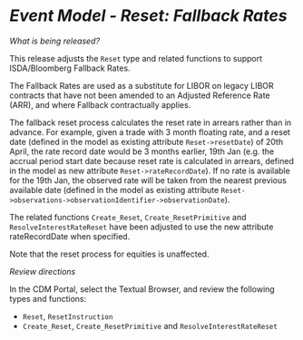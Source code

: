 # *Event Model - Reset: Fallback Rates*

_What is being released?_

This release adjusts the `Reset` type and related functions to support ISDA/Bloomberg Fallback Rates.  

The Fallback Rates are used as a substitute for LIBOR on legacy LIBOR contracts that have not been amended to an Adjusted Reference Rate (ARR), and where Fallback contractually applies.  

The fallback reset process calculates the reset rate in arrears rather than in advance.  For example, given a trade with 3 month floating rate, and a reset date (defined in the model as existing attribute `Reset->resetDate`) of 20th April, the rate record date would be 3 months earlier, 19th Jan (e.g. the accrual period start date because reset rate is calculated in arrears, defined in the model as new attribute `Reset->rateRecordDate`).  If no rate is available for the 19th Jan, the observed rate will be taken from the nearest previous available date (defined in the model as existing attribute `Reset->observations->observationIdentifier->observationDate`).

The related functions `Create_Reset`, `Create_ResetPrimitive` and `ResolveInterestRateReset` have been adjusted to use the new attribute rateRecordDate when specified.

Note that the reset process for equities is unaffected.

_Review directions_

In the CDM Portal, select the Textual Browser, and review the following types and functions:

- `Reset`, `ResetInstruction`
- `Create_Reset`, `Create_ResetPrimitive` and `ResolveInterestRateReset`



